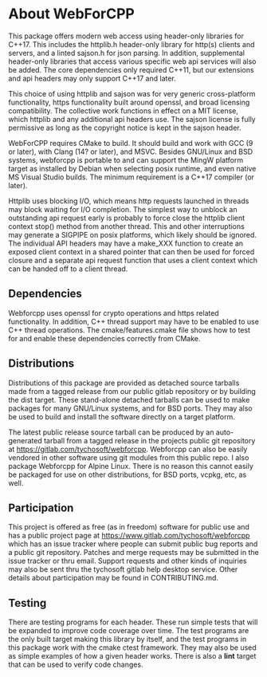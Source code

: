 # About WebForCPP

This package offers modern web access using header-only libraries for C++17.
This includes the httplib.h header-only library for http(s) clients and
servers, and a linted sajson.h for json parsing. In addition, supplemental
header-only libraries that access various specific web api services will also
be added. The core dependencies only required C++11, but our extensions and
api headers may only support C++17 and later.

This choice of using httplib and sajson was for very generic cross-platform
functionality, https functionality built around openssl, and broad licensing
compatibility. The collective work functions in effect on a MIT license, which
httplib and any additional api headers use. The sajson license is fully
permissive as long as the copyright notice is kept in the sajson header.

WebForCPP requires CMake to build. It should build and work with GCC (9 or
later), with Clang (14? or later), and MSVC.  Besides GNU/Linux and BSD
systems, webforcpp is portable to and can support the MingW platform target as
installed by Debian when selecting posix runtime, and even native MS Visual
Studio builds. The minimum requirement is a C++17 compiler (or later).

Httplib uses blocking I/O, which means http requests launched in threads may
block waiting for I/O completion. The simplest way to unblock an outstanding
api request early is probably to force close the httplib client context stop()
method from another thread. This and other interruptions may generate a SIGPIPE
on posix platforms, which likely should be ignored. The individual API headers
may have a make\_XXX function to create an exposed client context in a shared
pointer that can then be used for forced closure and a separate api request
function that uses a client context which can be handed off to a client thread.

## Dependencies

Webforcpp uses openssl for crypto operations and https related functionality.
In addition, C++ thread support may have to be enabled to use C++ thread
operations. The cmake/features.cmake file shows how to test for and enable
these dependencies correctly from CMake.

## Distributions

Distributions of this package are provided as detached source tarballs made
from a tagged release from our public gitlab repository or by building the dist
target. These stand-alone detached tarballs can be used to make packages for
many GNU/Linux systems, and for BSD ports. They may also be used to build and
install the software directly on a target platform.

The latest public release source tarball can be produced by an auto-generated
tarball from a tagged release in the projects public git repository at
https://gitlab.com/tychosoft/webforcpp. Webforcpp can also be easily vendored
in other software using git modules from this public repo. I also package
Webforcpp for Alpine Linux. There is no reason this cannot easily be packaged
for use on other distributions, for BSD ports, vcpkg, etc, as well.

## Participation

This project is offered as free (as in freedom) software for public use and has
a public project page at https://www.gitlab.com/tychosoft/webforcpp which has
an issue tracker where people can submit public bug reports and a public git
repository. Patches and merge requests may be submitted in the issue tracker
or thru email. Support requests and other kinds of inquiries may also be sent
thru the tychosoft gitlab help desktop service. Other details about
participation may be found in CONTRIBUTING.md.

## Testing

There are testing programs for each header. These run simple tests that will be
expanded to improve code coverage over time. The test programs are the only
built target making this library by itself, and the test programs in this
package work with the cmake ctest framework. They may also be used as simple
examples of how a given header works. There is also a **lint** target that can
be used to verify code changes.
